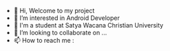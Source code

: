 - 👋 Hi, Welcome to my project
- 👀 I’m interested in Android Developer
- 🌱 I'm a student at Satya Wacana Christian University
- 💞️ I’m looking to collaborate on ...
- 📫 How to reach me :

<!---
dhandyjoe/dhandyjoe is a ✨ special ✨ repository because its `README.md` (this file) appears on your GitHub profile.
You can click the Preview link to take a look at your changes.
--->
